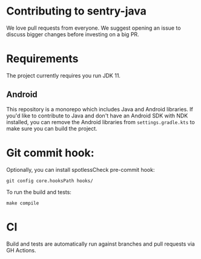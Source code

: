 # Contributing to sentry-java

We love pull requests from everyone.
We suggest opening an issue to discuss bigger changes before investing on a big PR.

# Requirements

The project currently requires you run JDK 11.

## Android

This repository is a monorepo which includes Java and Android libraries.
If you'd like to contribute to Java and don't have an Android SDK with NDK installed,
you can remove the Android libraries from `settings.gradle.kts` to make sure you can build the project.

# Git commit hook:

Optionally, you can install spotlessCheck pre-commit hook:

```shell
git config core.hooksPath hooks/
```

To run the build and tests:

```shell
make compile
```

# CI

Build and tests are automatically run against branches and pull requests
via GH Actions.
